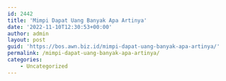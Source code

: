 ```yaml
---
id: 2442
title: 'Mimpi Dapat Uang Banyak Apa Artinya'
date: '2022-11-10T12:30:53+00:00'
author: admin
layout: post
guid: 'https://bos.awn.biz.id/mimpi-dapat-uang-banyak-apa-artinya/'
permalink: /mimpi-dapat-uang-banyak-apa-artinya/
categories:
    - Uncategorized
---
```


